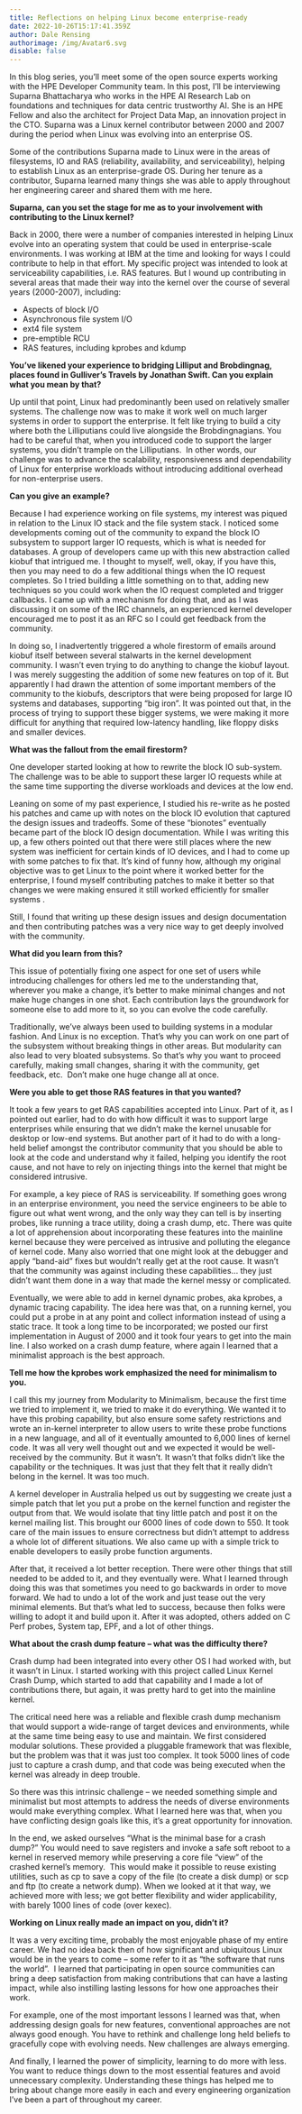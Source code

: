 ```yaml
---
title: Reflections on helping Linux become enterprise-ready
date: 2022-10-26T15:17:41.359Z
author: Dale Rensing
authorimage: /img/Avatar6.svg
disable: false
---
```

In this blog series, you’ll meet some of the open source experts working with the HPE Developer Community team. In this post, I’ll be interviewing Suparna Bhattacharya who works in the HPE AI Research Lab on foundations and techniques for data centric trustworthy AI. She is an HPE Fellow and also the architect for Project Data Map, an innovation project in the CTO. Suparna was a Linux kernel contributor between 2000 and 2007 during the period when Linux was evolving into an enterprise OS.

Some of the contributions Suparna made to Linux were in the areas of filesystems, IO and RAS (reliability, availability, and serviceability), helping to establish Linux as an enterprise-grade OS. During her tenure as a contributor, Suparna learned many things she was able to apply throughout her engineering career and shared them with me here.

**Suparna, can you set the stage for me as to your involvement with contributing to the Linux kernel?**

Back in 2000, there were a number of companies interested in helping Linux evolve into an operating system that could be used in enterprise-scale environments. I was working at IBM at the time and looking for ways I could contribute to help in that effort. My specific project was intended to look at serviceability capabilities, i.e. RAS features. But I wound up contributing in several areas that made their way into the kernel over the course of several years (2000-2007), including:

* Aspects of block I/O
* Asynchronous file system I/O
* ext4 file system
* pre-emptible RCU
* RAS features, including kprobes and kdump

**You’ve likened your experience to bridging Lilliput and Brobdingnag, places found in Gulliver’s Travels by Jonathan Swift. Can you explain what you mean by that?**

Up until that point, Linux had predominantly been used on relatively smaller systems. The challenge now was to make it work well on much larger systems in order to support the enterprise. It felt like trying to build a city where both the Lilliputians could live alongside the Brobdingnagians. You had to be careful that, when you introduced code to support the larger systems, you didn’t trample on the Lilliputians.  In other words, our challenge was to advance the scalability, responsiveness and dependability of Linux for enterprise workloads without introducing additional overhead for non-enterprise users.

**Can you give an example?**

Because I had experience working on file systems, my interest was piqued in relation to the Linux IO stack and the file system stack. I noticed some developments coming out of the community to expand the block IO subsystem to support larger IO requests, which is what is needed for databases. A group of developers came up with this new abstraction called kiobuf that intrigued me. I thought to myself, well, okay, if you have this, then you may need to do a few additional things when the IO request completes. So I tried building a little something on to that, adding new techniques so you could work when the IO request completed and trigger callbacks. I came up with a mechanism for doing that, and as I was discussing it on some of the IRC channels, an experienced kernel developer encouraged me to post it as an RFC so I could get feedback from the community.

In doing so, I inadvertently triggered a whole firestorm of emails around kiobuf itself between several stalwarts in the kernel development community. I wasn’t even trying to do anything to change the kiobuf layout. I was merely suggesting the addition of some new features on top of it. But apparently I had drawn the attention of some important members of the community to the kiobufs, descriptors that were being proposed for large IO systems and databases, supporting “big iron”. It was pointed out that, in the process of trying to support these bigger systems, we were making it more difficult for anything that required low-latency handling, like floppy disks and smaller devices.

**What was the fallout from the email firestorm?**

One developer started looking at how to rewrite the block IO sub-system. The challenge was to be able to support these larger IO requests while at the same time supporting the diverse workloads and devices at the low end.

Leaning on some of my past experience, I studied his re-write as he posted his patches and came up with notes on the block IO evolution that captured the design issues and tradeoffs. Some of these “bionotes” eventually became part of the block IO design documentation. While I was writing this up, a few others pointed out that there were still places where the new system was inefficient for certain kinds of IO devices, and I had to come up with some patches to fix that. It’s kind of funny how, although my original objective was to get Linux to the point where it worked better for the enterprise, I found myself contributing patches to make it better so that changes we were making ensured it still worked efficiently for smaller systems .

Still, I found that writing up these design issues and design documentation and then contributing patches was a very nice way to get deeply involved with the community.

**What did you learn from this?**

This issue of potentially fixing one aspect for one set of users while introducing challenges for others led me to the understanding that, wherever you make a change, it’s better to make minimal changes and not make huge changes in one shot. Each contribution lays the groundwork for someone else to add more to it, so you can evolve the code carefully.

Traditionally, we’ve always been used to building systems in a modular fashion. And Linux is no exception. That’s why you can work on one part of the subsystem without breaking things in other areas. But modularity can also lead to very bloated subsystems. So that’s why you want to proceed carefully, making small changes, sharing it with the community, get feedback, etc.  Don’t make one huge change all at once.

**Were you able to get those RAS features in that you wanted?**

It took a few years to get RAS capabilities accepted into Linux. Part of it, as I pointed out earlier, had to do with how difficult it was to support large enterprises while ensuring that we didn’t make the kernel unusable for desktop or low-end systems. But another part of it had to do with a long-held belief amongst the contributor community that you should be able to look at the code and understand why it failed, helping you identify the root cause, and not have to rely on injecting things into the kernel that might be considered intrusive.

For example, a key piece of RAS is serviceability. If something goes wrong in an enterprise environment, you need the service engineers to be able to figure out what went wrong, and the only way they can tell is by inserting probes, like running a trace utility, doing a crash dump, etc. There was quite a lot of apprehension about incorporating these features into the mainline kernel because they were perceived as intrusive and polluting the elegance of kernel code. Many also worried that one might look at the debugger and apply “band-aid” fixes but wouldn’t really get at the root cause. It wasn’t that the community was against including these capabilities… they just didn’t want them done in a way that made the kernel messy or complicated.

Eventually, we were able to add in kernel dynamic probes, aka kprobes, a dynamic tracing capability. The idea here was that, on a running kernel, you could put a probe in at any point and collect information instead of using a static trace. It took a long time to be incorporated; we posted our first implementation in August of 2000 and it took four years to get into the main line. I also worked on a crash dump feature, where again I learned that a minimalist approach is the best approach.

**Tell me how the kprobes work emphasized the need for minimalism to you.**

I call this my journey from Modularity to Minimalism, because the first time we tried to implement it, we tried to make it do everything. We wanted it to have this probing capability, but also ensure some safety restrictions and wrote an in-kernel interpreter to allow users to write these probe functions in a new language, and all of it eventually amounted to 6,000 lines of kernel code. It was all very well thought out and we expected it would be well-received by the community. But it wasn’t. It wasn’t that folks didn’t like the capability or the techniques. It was just that they felt that it really didn’t belong in the kernel. It was too much.

A kernel developer in Australia helped us out by suggesting we create just a simple patch that let you put a probe on the kernel function and register the output from that. We would isolate that tiny little patch and post it on the kernel mailing list. This brought our 6000 lines of code down to 550. It took care of the main issues to ensure correctness but didn’t attempt to address a whole lot of different situations. We also came up with a simple trick to enable developers to easily probe function arguments.

After that, it received a lot better reception. There were other things that still needed to be added to it, and they eventually were. What I learned through doing this was that sometimes you need to go backwards in order to move forward. We had to undo a lot of the work and just tease out the very minimal elements. But that’s what led to success, because then folks were willing to adopt it and build upon it. After it was adopted, others added on C Perf probes, System tap, EPF, and a lot of other things.

**What about the crash dump feature – what was the difficulty there?**

Crash dump had been integrated into every other OS I had worked with, but it wasn’t in Linux. I started working with this project called Linux Kernel Crash Dump, which started to add that capability and I made a lot of contributions there, but again, it was pretty hard to get into the mainline kernel.

The critical need here was a reliable and flexible crash dump mechanism that would support a wide-range of target devices and environments, while at the same time being easy to use and maintain. We first considered modular solutions. These provided a pluggable framework that was flexible, but the problem was that it was just too complex. It took 5000 lines of code just to capture a crash dump, and that code was being executed when the kernel was already in deep trouble.

So there was this intrinsic challenge – we needed something simple and minimalist but most attempts to address the needs of diverse environments would make everything complex. What I learned here was that, when you have conflicting design goals like this, it’s a great opportunity for innovation.

In the end, we asked ourselves “What is the minimal base for a crash dump?” You would need to save registers and invoke a safe soft reboot to a kernel in reserved memory while preserving a core file “view” of the crashed kernel’s memory.  This would make it possible to reuse existing utilities, such as cp to save a copy of the file (to create a disk dump) or scp and ftp (to create a network dump). When we looked at it that way, we achieved more with less; we got better flexibility and wider applicability, with barely 1000 lines of code (over kexec).

**Working on Linux really made an impact on you, didn’t it?**

It was a very exciting time, probably the most enjoyable phase of my entire career. We had no idea back then of how significant and ubiquitous Linux would be in the years to come – some refer to it as “the software that runs the world”.  I learned that participating in open source communities can bring a deep satisfaction from making contributions that can have a lasting impact, while also instilling lasting lessons for how one approaches their work.

For example, one of the most important lessons I learned was that, when addressing design goals for new features, conventional approaches are not always good enough. You have to rethink and challenge long held beliefs to gracefully cope with evolving needs. New challenges are always emerging.

And finally, I learned the power of simplicity, learning to do more with less. You want to reduce things down to the most essential features and avoid unnecessary complexity. Understanding these things has helped me to bring about change more easily in each and every engineering organization I’ve been a part of throughout my career.